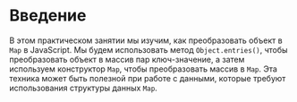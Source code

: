 # Введение

В этом практическом занятии мы изучим, как преобразовать объект в `Map` в JavaScript. Мы будем использовать метод `Object.entries()`, чтобы преобразовать объект в массив пар ключ-значение, а затем используем конструктор `Map`, чтобы преобразовать массив в `Map`. Эта техника может быть полезной при работе с данными, которые требуют использования структуры данных `Map`.
